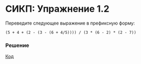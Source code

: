 # СИКП: Упражнение 1.2
Переведите следующее выражение в префиксную форму:

```
(5 + 4 + (2 - (3 - (6 + 4/5)))) / (3 * (6 - 2) * (2 - 7))
```

### Решение
[Код](../../../src/exercise/1/1.2.clj)